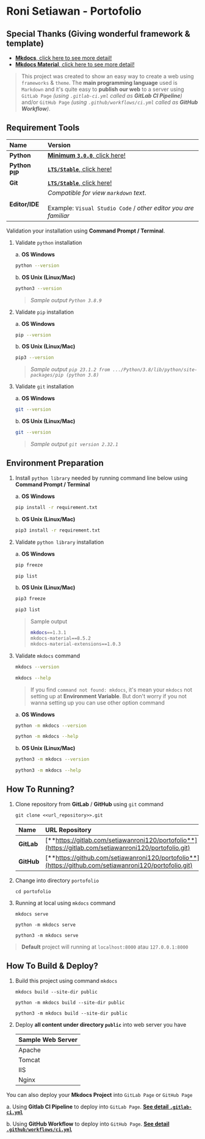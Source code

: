 # Roni Setiawan - Portofolio

## Special Thanks (Giving wonderful framework & template)

- [**Mkdocs**, click here to see more detail!](https://www.mkdocs.org/)
- [**Mkdocs Material**, click here to see more detail!](https://squidfunk.github.io/mkdocs-material/)

> This project was created to show an easy way to create a web using `frameworks` & `theme`. The **main programming language** used is `Markdown` and it's quite easy to **publish our web** to a server using `GitLab Page` _(using `.gitlab-ci.yml` called as **GitLab CI Pipeline**)_ and/or `GitHub Page` _(using `.github/workflows/ci.yml` called as **GitHub Workflow**)_.

## Requirement Tools

|  Name  |   Version  |
|  :----------  |  :---------  |
|  **Python**  |   [**Minimum `3.0.0`**, click here!](https://www.python.org/downloads/)  |
|  **Python PIP**  |   [**`LTS/Stable`**, click here!](https://pip.pypa.io/en/stable/installation/)  |
|  **Git**  |   [**`LTS/Stable`**, click here!](https://git-scm.com/downloads)  |
|  **Editor/IDE**  |   _Compatible for view `markdown` text_. <br></br> Example: `Visual Studio Code` / _other editor you are familiar_  |

Validation your installation using **Command Prompt / Terminal**.

1. Validate `python` installation

    a. **OS Windows**
    ```bash
    python --version
    ```

    b. **OS Unix (Linux/Mac)**
    ```bash
    python3 --version
    ```

    > _Sample output `Python 3.8.9`_

2. Validate `pip` installation

    a. **OS Windows**
    ```bash
    pip --version
    ```

    b. **OS Unix (Linux/Mac)**
    ```bash
    pip3 --version
    ```

    > _Sample output `pip 23.1.2 from .../Python/3.8/lib/python/site-packages/pip (python 3.8)`_

3. Validate `git` installation

    a. **OS Windows**
    ```bash
    git --version
    ```

    b. **OS Unix (Linux/Mac)**
    ```bash
    git --version
    ```

    > _Sample output `git version 2.32.1`_

## Environment Preparation

1. Install `python library` needed by running command line below using **Command Prompt / Terminal**

    a. **OS Windows**
    ```bash
    pip install -r requirement.txt
    ```

    b. **OS Unix (Linux/Mac)**
    ```bash
    pip3 install -r requirement.txt
    ```

2. Validate `python library` installation

    a. **OS Windows**
    ```bash
    pip freeze

    pip list
    ```

    b. **OS Unix (Linux/Mac)**
    ```bash
    pip3 freeze

    pip3 list
    ```

    > Sample output 
    > ```bash
    > mkdocs==1.3.1
    > mkdocs-material==8.5.2
    > mkdocs-material-extensions==1.0.3
    > ```

3. Validate `mkdocs` command

    ```bash
    mkdocs --version

    mkdocs --help
    ```

    > If you find `command not found: mkdocs`, it's mean your `mkdocs` not setting up at **Environment Variable**. But don't worry if you not wanna setting up you can use other option command

    a. **OS Windows**
    ```bash
    python -m mkdocs --version
    
    python -m mkdocs --help
    ```

    b. **OS Unix (Linux/Mac)**
    ```bash
    python3 -m mkdocs --version
    
    python3 -m mkdocs --help
    ```

## How To Running?

1. Clone repository from **GitLab** / **GitHub** using `git` command

    ```
    git clone <<url_repository>>.git
    ```

    |  Name  |   URL Repository  |
    |  :----------  |  :---------  |
    |  **GitLab**  |   [**https://gitlab.com/setiawanroni120/portofolio**](https://gitlab.com/setiawanroni120/portofolio.git)  |
    |  **GitHub**  |   [**https://github.com/setiawanroni120/portofolio**](https://github.com/setiawanroni120/portofolio.git)  |

2. Change into directory `portofolio`

    ```
    cd portofolio
    ```

3. Running at local using `mkdocs` command

    ```
    mkdocs serve

    python -m mkdocs serve

    python3 -m mkdocs serve
    ```

> **Default** project will running at `localhost:8000` atau `127.0.0.1:8000`

## How To Build & Deploy?

1. Build this project using command `mkdocs`

    ```
    mkdocs build --site-dir public

    python -m mkdocs build --site-dir public

    python3 -m mkdocs build --site-dir public
    ```

2. Deploy **all content under directory `public`** into web server you have

    |  Sample Web Server  |
    |  :----------  |
    |  Apache  |
    |  Tomcat  |
    |  IIS  |
    |  Nginx  |

You can also deploy your **Mkdocs Project** into `GitLab Page` or `GitHub Page`

a.  Using **Gitlab CI Pipeline** to deploy into `GitLab Page`. **[See detail `.gitlab-ci.yml`](/.gitlab-ci.yml)**

b.  Using **GitHub Workflow** to deploy into `GitHub Page`. **[See detail `.github/workflows/ci.yml`](/.github/workflows/ci.yml)**